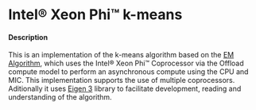 # Intel® Xeon Phi™ k-means

#### Description

This is an implementation of the k-means algorithm based on the [EM Algorithm](http://www.ics.uci.edu/~smyth/courses/cs274/notes/EMnotes.pdf), which uses the Intel® Xeon Phi™ Coprocessor via the Offload compute model to perform an asynchronous compute using the CPU and MIC. This implementation supports the use of multiple coprocessors. Aditionally it uses [Eigen 3](http://eigen.tuxfamily.org/) library to facilitate development, reading and understanding of the algorithm.
